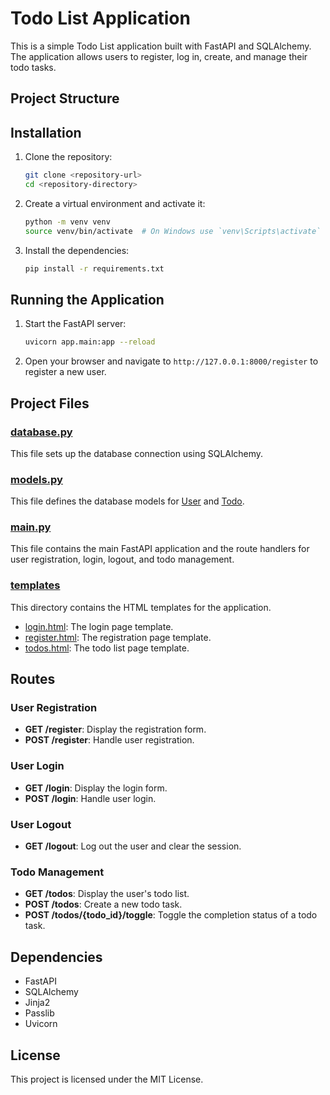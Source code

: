 # Todo List Application

This is a simple Todo List application built with FastAPI and SQLAlchemy. The application allows users to register, log in, create, and manage their todo tasks.

## Project Structure

## Installation

1. Clone the repository:
    ```sh
    git clone <repository-url>
    cd <repository-directory>
    ```

2. Create a virtual environment and activate it:
    ```sh
    python -m venv venv
    source venv/bin/activate  # On Windows use `venv\Scripts\activate`
    ```

3. Install the dependencies:
    ```sh
    pip install -r requirements.txt
    ```

## Running the Application

1. Start the FastAPI server:
    ```sh
    uvicorn app.main:app --reload
    ```

2. Open your browser and navigate to `http://127.0.0.1:8000/register` to register a new user.

## Project Files

### [database.py](http://_vscodecontentref_/7)

This file sets up the database connection using SQLAlchemy.

### [models.py](http://_vscodecontentref_/8)

This file defines the database models for [User](http://_vscodecontentref_/9) and [Todo](http://_vscodecontentref_/10).

### [main.py](http://_vscodecontentref_/11)

This file contains the main FastAPI application and the route handlers for user registration, login, logout, and todo management.

### [templates](http://_vscodecontentref_/12)

This directory contains the HTML templates for the application.

- [login.html](http://_vscodecontentref_/13): The login page template.
- [register.html](http://_vscodecontentref_/14): The registration page template.
- [todos.html](http://_vscodecontentref_/15): The todo list page template.

## Routes

### User Registration

- **GET /register**: Display the registration form.
- **POST /register**: Handle user registration.

### User Login

- **GET /login**: Display the login form.
- **POST /login**: Handle user login.

### User Logout

- **GET /logout**: Log out the user and clear the session.

### Todo Management

- **GET /todos**: Display the user's todo list.
- **POST /todos**: Create a new todo task.
- **POST /todos/{todo_id}/toggle**: Toggle the completion status of a todo task.

## Dependencies

- FastAPI
- SQLAlchemy
- Jinja2
- Passlib
- Uvicorn

## License

This project is licensed under the MIT License.
